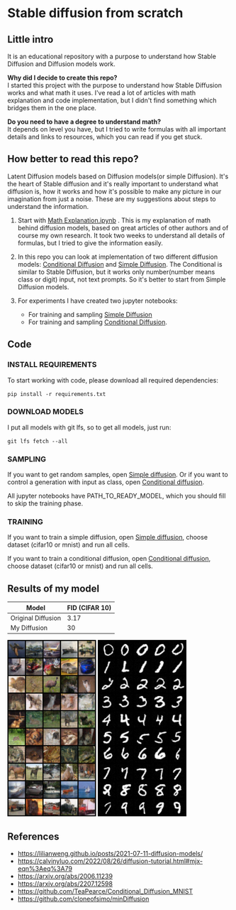 # Stable diffusion from scratch

## Little intro

It is an educational repository with a purpose to understand how Stable Diffusion and Diffusion models work.

**Why did I decide to create this repo?**<br/>
I started this project with the purpose to understand how Stable Diffusion works and what math it uses. I've read a lot of articles with math explanation and code implementation, but I didn't find something which bridges them in the one place.

**Do you need to have a degree to understand math?**<br/>
It depends on level you have, but I tried to write formulas with all important details and links to resources, which you can read if you get stuck.

## How better to read this repo?

Latent Diffusion models based on Diffusion models(or simple Diffusion). It's the heart of Stable diffusion and it's really important to understand what diffusion is, how it works and how it's possible to make any picture in our imagination from just a noise. These are my suggestions about steps to understand the information.

1. Start with [Math Explanation.ipynb](https://github.com/juraam/stable-diffusion-from-scratch/blob/main/Math%20Explanation.ipynb) . This is my explanation of math behind diffusion models, based on great articles of other authors and of course my own research. It took two weeks to understand all details of formulas, but I tried to give the information easily.

2. In this repo you can look at implementation of two different diffusion models: [Conditional Diffusion](https://github.com/juraam/stable-diffusion-from-scratch/tree/main/src/condition_diffusion) and [Simple Diffusion](https://github.com/juraam/stable-diffusion-from-scratch/tree/main/src/diffusion). The Conditional is similar to Stable Diffusion, but it works only number(number means class or digit) input, not text prompts. So it's better to start from Simple Diffusion models.

3. For experiments I have created two jupyter notebooks:
    * For training and sampling [Simple Diffusion]((https://github.com/juraam/stable-diffusion-from-scratch/blob/main/Train%20and%20sample%20diffusion.ipynb))
    * For training and sampling [Conditional Diffusion]((https://github.com/juraam/stable-diffusion-from-scratch/blob/main/Train%20and%20sample%20conditional%20diffusion.ipynb)).

## Code

### INSTALL REQUIREMENTS

To start working with code, please download all required dependencies:

```shell
pip install -r requirements.txt
```

### DOWNLOAD MODELS

I put all models with git lfs, so to get all models, just run:

```shell
git lfs fetch --all
```

### SAMPLING

If you want to get random samples, open [Simple diffusion](https://github.com/juraam/stable-diffusion-from-scratch/blob/main/Train%20and%20sample%20diffusion.ipynb). Or if you want to control a generation with input as class, open [Conditional diffusion](https://github.com/juraam/stable-diffusion-from-scratch/blob/main/Train%20and%20sample%20conditional%20diffusion.ipynb).

All jupyter notebooks have PATH_TO_READY_MODEL, which you should fill to skip the training phase.

### TRAINING

If you want to train a simple diffusion, open [Simple diffusion](https://github.com/juraam/stable-diffusion-from-scratch/blob/main/Train%20and%20sample%20diffusion.ipynb), choose dataset (cifar10 or mnist) and run all cells.

If you want to train a conditional diffusion, open [Conditional diffusion](https://github.com/juraam/stable-diffusion-from-scratch/blob/main/Train%20and%20sample%20conditional%20diffusion.ipynb), choose dataset (cifar10 or mnist) and run all cells.

## Results of my model

| Model              | FID (CIFAR 10) |
| ------------------ | ------------- | 
| Original Diffusion | 3.17          |
| My Diffusion       | 30            |

<img src="./resources/cifar10.png" width="200px" />
<img src="./resources/mnist.png" width="200px" />

## References

* https://lilianweng.github.io/posts/2021-07-11-diffusion-models/
* https://calvinyluo.com/2022/08/26/diffusion-tutorial.html#mjx-eqn%3Aeq%3A79
* https://arxiv.org/abs/2006.11239
* https://arxiv.org/abs/2207.12598
* https://github.com/TeaPearce/Conditional_Diffusion_MNIST
* https://github.com/cloneofsimo/minDiffusion